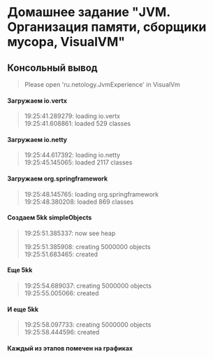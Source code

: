 # Домашнее задание "JVM. Организация памяти, сборщики мусора, VisualVM"

## Консольный вывод
>Please open 'ru.netology.JvmExperience' in VisualVm  
>  

#### Загружаем io.vertx
>19:25:41.289279: loading io.vertx  
>19:25:41.608861: loaded 529 classes  

#### Загружаем io.netty
>19:25:44.617392: loading io.netty  
>19:25:45.145065: loaded 2117 classes  

#### Загружаем org.springframework
>19:25:48.145765: loading org.springframework  
>19:25:48.380208: loaded 869 classes  

#### Создаем 5kk simpleObjects
>19:25:51.385337: now see heap  
>  
>19:25:51.385908: creating 5000000 objects  
>19:25:51.683465: created  

#### Еще 5kk
>19:25:54.689037: creating 5000000 objects  
>19:25:55.005066: created  

#### И еще 5kk
>19:25:58.097733: creating 5000000 objects  
>19:25:58.444596: created  

#### Каждый из этапов помечен на графиках
